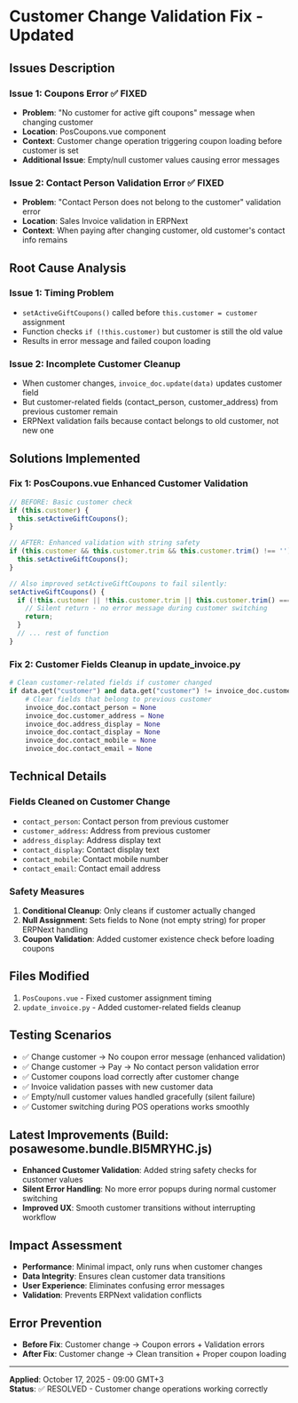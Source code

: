 # Customer Change Validation Fix - Updated

## Issues Description

### Issue 1: Coupons Error ✅ FIXED
- **Problem**: "No customer for active gift coupons" message when changing customer
- **Location**: PosCoupons.vue component
- **Context**: Customer change operation triggering coupon loading before customer is set
- **Additional Issue**: Empty/null customer values causing error messages

### Issue 2: Contact Person Validation Error ✅ FIXED
- **Problem**: "Contact Person does not belong to the customer" validation error
- **Location**: Sales Invoice validation in ERPNext
- **Context**: When paying after changing customer, old customer's contact info remains

## Root Cause Analysis

### Issue 1: Timing Problem
- `setActiveGiftCoupons()` called before `this.customer = customer` assignment
- Function checks `if (!this.customer)` but customer is still the old value
- Results in error message and failed coupon loading

### Issue 2: Incomplete Customer Cleanup
- When customer changes, `invoice_doc.update(data)` updates customer field
- But customer-related fields (contact_person, customer_address) from previous customer remain
- ERPNext validation fails because contact belongs to old customer, not new one

## Solutions Implemented

### Fix 1: PosCoupons.vue Enhanced Customer Validation
```javascript
// BEFORE: Basic customer check
if (this.customer) {
  this.setActiveGiftCoupons();
}

// AFTER: Enhanced validation with string safety
if (this.customer && this.customer.trim && this.customer.trim() !== '') {
  this.setActiveGiftCoupons();
}

// Also improved setActiveGiftCoupons to fail silently:
setActiveGiftCoupons() {
  if (!this.customer || !this.customer.trim || this.customer.trim() === '') {
    // Silent return - no error message during customer switching
    return;
  }
  // ... rest of function
}
```

### Fix 2: Customer Fields Cleanup in update_invoice.py
```python
# Clean customer-related fields if customer changed
if data.get("customer") and data.get("customer") != invoice_doc.customer:
    # Clear fields that belong to previous customer
    invoice_doc.contact_person = None
    invoice_doc.customer_address = None  
    invoice_doc.address_display = None
    invoice_doc.contact_display = None
    invoice_doc.contact_mobile = None
    invoice_doc.contact_email = None
```

## Technical Details

### Fields Cleaned on Customer Change
- `contact_person`: Contact person from previous customer
- `customer_address`: Address from previous customer  
- `address_display`: Address display text
- `contact_display`: Contact display text
- `contact_mobile`: Contact mobile number
- `contact_email`: Contact email address

### Safety Measures
1. **Conditional Cleanup**: Only cleans if customer actually changed
2. **Null Assignment**: Sets fields to None (not empty string) for proper ERPNext handling
3. **Coupon Validation**: Added customer existence check before loading coupons

## Files Modified
1. `PosCoupons.vue` - Fixed customer assignment timing
2. `update_invoice.py` - Added customer-related fields cleanup

## Testing Scenarios
- ✅ Change customer → No coupon error message (enhanced validation)
- ✅ Change customer → Pay → No contact person validation error  
- ✅ Customer coupons load correctly after customer change
- ✅ Invoice validation passes with new customer data
- ✅ Empty/null customer values handled gracefully (silent failure)
- ✅ Customer switching during POS operations works smoothly

## Latest Improvements (Build: posawesome.bundle.BI5MRYHC.js)
- **Enhanced Customer Validation**: Added string safety checks for customer values
- **Silent Error Handling**: No more error popups during normal customer switching
- **Improved UX**: Smooth customer transitions without interrupting workflow

## Impact Assessment
- **Performance**: Minimal impact, only runs when customer changes
- **Data Integrity**: Ensures clean customer data transitions
- **User Experience**: Eliminates confusing error messages
- **Validation**: Prevents ERPNext validation conflicts

## Error Prevention
- **Before Fix**: Customer change → Coupon errors + Validation errors
- **After Fix**: Customer change → Clean transition + Proper coupon loading

---
**Applied**: October 17, 2025 - 09:00 GMT+3  
**Status**: ✅ RESOLVED - Customer change operations working correctly